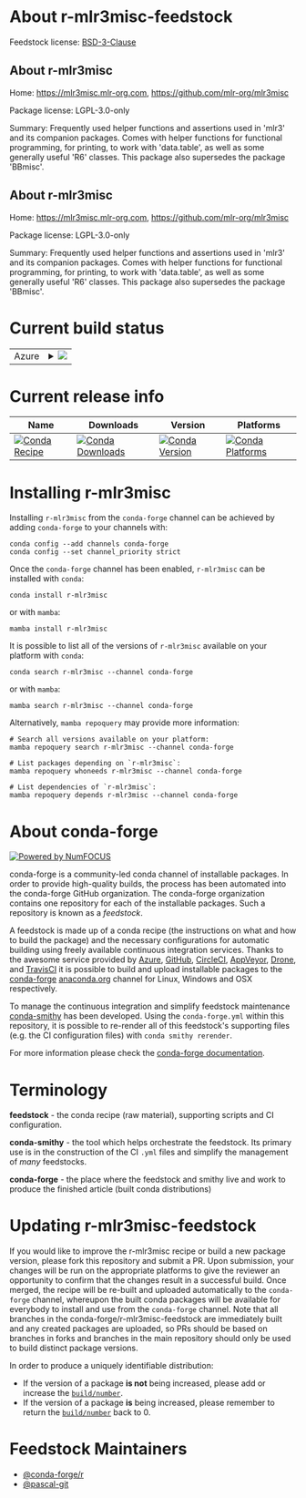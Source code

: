 About r-mlr3misc-feedstock
==========================

Feedstock license: [BSD-3-Clause](https://github.com/conda-forge/r-mlr3misc-feedstock/blob/main/LICENSE.txt)


About r-mlr3misc
----------------

Home: https://mlr3misc.mlr-org.com, https://github.com/mlr-org/mlr3misc

Package license: LGPL-3.0-only

Summary: Frequently used helper functions and assertions used in 'mlr3' and its companion packages. Comes with helper functions for functional programming, for printing, to work with 'data.table', as well as some generally useful 'R6' classes. This package also supersedes the package 'BBmisc'.


About r-mlr3misc
----------------

Home: https://mlr3misc.mlr-org.com, https://github.com/mlr-org/mlr3misc

Package license: LGPL-3.0-only

Summary: Frequently used helper functions and assertions used in 'mlr3' and its companion packages. Comes with helper functions for functional programming, for printing, to work with 'data.table', as well as some generally useful 'R6' classes. This package also supersedes the package 'BBmisc'.

Current build status
====================


<table>
    
  <tr>
    <td>Azure</td>
    <td>
      <details>
        <summary>
          <a href="https://dev.azure.com/conda-forge/feedstock-builds/_build/latest?definitionId=11728&branchName=main">
            <img src="https://dev.azure.com/conda-forge/feedstock-builds/_apis/build/status/r-mlr3misc-feedstock?branchName=main">
          </a>
        </summary>
        <table>
          <thead><tr><th>Variant</th><th>Status</th></tr></thead>
          <tbody><tr>
              <td>linux_64_r_base4.2</td>
              <td>
                <a href="https://dev.azure.com/conda-forge/feedstock-builds/_build/latest?definitionId=11728&branchName=main">
                  <img src="https://dev.azure.com/conda-forge/feedstock-builds/_apis/build/status/r-mlr3misc-feedstock?branchName=main&jobName=linux&configuration=linux%20linux_64_r_base4.2" alt="variant">
                </a>
              </td>
            </tr><tr>
              <td>linux_64_r_base4.3</td>
              <td>
                <a href="https://dev.azure.com/conda-forge/feedstock-builds/_build/latest?definitionId=11728&branchName=main">
                  <img src="https://dev.azure.com/conda-forge/feedstock-builds/_apis/build/status/r-mlr3misc-feedstock?branchName=main&jobName=linux&configuration=linux%20linux_64_r_base4.3" alt="variant">
                </a>
              </td>
            </tr><tr>
              <td>osx_64_r_base4.2</td>
              <td>
                <a href="https://dev.azure.com/conda-forge/feedstock-builds/_build/latest?definitionId=11728&branchName=main">
                  <img src="https://dev.azure.com/conda-forge/feedstock-builds/_apis/build/status/r-mlr3misc-feedstock?branchName=main&jobName=osx&configuration=osx%20osx_64_r_base4.2" alt="variant">
                </a>
              </td>
            </tr><tr>
              <td>osx_64_r_base4.3</td>
              <td>
                <a href="https://dev.azure.com/conda-forge/feedstock-builds/_build/latest?definitionId=11728&branchName=main">
                  <img src="https://dev.azure.com/conda-forge/feedstock-builds/_apis/build/status/r-mlr3misc-feedstock?branchName=main&jobName=osx&configuration=osx%20osx_64_r_base4.3" alt="variant">
                </a>
              </td>
            </tr><tr>
              <td>win_64</td>
              <td>
                <a href="https://dev.azure.com/conda-forge/feedstock-builds/_build/latest?definitionId=11728&branchName=main">
                  <img src="https://dev.azure.com/conda-forge/feedstock-builds/_apis/build/status/r-mlr3misc-feedstock?branchName=main&jobName=win&configuration=win%20win_64_" alt="variant">
                </a>
              </td>
            </tr>
          </tbody>
        </table>
      </details>
    </td>
  </tr>
</table>

Current release info
====================

| Name | Downloads | Version | Platforms |
| --- | --- | --- | --- |
| [![Conda Recipe](https://img.shields.io/badge/recipe-r--mlr3misc-green.svg)](https://anaconda.org/conda-forge/r-mlr3misc) | [![Conda Downloads](https://img.shields.io/conda/dn/conda-forge/r-mlr3misc.svg)](https://anaconda.org/conda-forge/r-mlr3misc) | [![Conda Version](https://img.shields.io/conda/vn/conda-forge/r-mlr3misc.svg)](https://anaconda.org/conda-forge/r-mlr3misc) | [![Conda Platforms](https://img.shields.io/conda/pn/conda-forge/r-mlr3misc.svg)](https://anaconda.org/conda-forge/r-mlr3misc) |

Installing r-mlr3misc
=====================

Installing `r-mlr3misc` from the `conda-forge` channel can be achieved by adding `conda-forge` to your channels with:

```
conda config --add channels conda-forge
conda config --set channel_priority strict
```

Once the `conda-forge` channel has been enabled, `r-mlr3misc` can be installed with `conda`:

```
conda install r-mlr3misc
```

or with `mamba`:

```
mamba install r-mlr3misc
```

It is possible to list all of the versions of `r-mlr3misc` available on your platform with `conda`:

```
conda search r-mlr3misc --channel conda-forge
```

or with `mamba`:

```
mamba search r-mlr3misc --channel conda-forge
```

Alternatively, `mamba repoquery` may provide more information:

```
# Search all versions available on your platform:
mamba repoquery search r-mlr3misc --channel conda-forge

# List packages depending on `r-mlr3misc`:
mamba repoquery whoneeds r-mlr3misc --channel conda-forge

# List dependencies of `r-mlr3misc`:
mamba repoquery depends r-mlr3misc --channel conda-forge
```


About conda-forge
=================

[![Powered by
NumFOCUS](https://img.shields.io/badge/powered%20by-NumFOCUS-orange.svg?style=flat&colorA=E1523D&colorB=007D8A)](https://numfocus.org)

conda-forge is a community-led conda channel of installable packages.
In order to provide high-quality builds, the process has been automated into the
conda-forge GitHub organization. The conda-forge organization contains one repository
for each of the installable packages. Such a repository is known as a *feedstock*.

A feedstock is made up of a conda recipe (the instructions on what and how to build
the package) and the necessary configurations for automatic building using freely
available continuous integration services. Thanks to the awesome service provided by
[Azure](https://azure.microsoft.com/en-us/services/devops/), [GitHub](https://github.com/),
[CircleCI](https://circleci.com/), [AppVeyor](https://www.appveyor.com/),
[Drone](https://cloud.drone.io/welcome), and [TravisCI](https://travis-ci.com/)
it is possible to build and upload installable packages to the
[conda-forge](https://anaconda.org/conda-forge) [anaconda.org](https://anaconda.org/)
channel for Linux, Windows and OSX respectively.

To manage the continuous integration and simplify feedstock maintenance
[conda-smithy](https://github.com/conda-forge/conda-smithy) has been developed.
Using the ``conda-forge.yml`` within this repository, it is possible to re-render all of
this feedstock's supporting files (e.g. the CI configuration files) with ``conda smithy rerender``.

For more information please check the [conda-forge documentation](https://conda-forge.org/docs/).

Terminology
===========

**feedstock** - the conda recipe (raw material), supporting scripts and CI configuration.

**conda-smithy** - the tool which helps orchestrate the feedstock.
                   Its primary use is in the construction of the CI ``.yml`` files
                   and simplify the management of *many* feedstocks.

**conda-forge** - the place where the feedstock and smithy live and work to
                  produce the finished article (built conda distributions)


Updating r-mlr3misc-feedstock
=============================

If you would like to improve the r-mlr3misc recipe or build a new
package version, please fork this repository and submit a PR. Upon submission,
your changes will be run on the appropriate platforms to give the reviewer an
opportunity to confirm that the changes result in a successful build. Once
merged, the recipe will be re-built and uploaded automatically to the
`conda-forge` channel, whereupon the built conda packages will be available for
everybody to install and use from the `conda-forge` channel.
Note that all branches in the conda-forge/r-mlr3misc-feedstock are
immediately built and any created packages are uploaded, so PRs should be based
on branches in forks and branches in the main repository should only be used to
build distinct package versions.

In order to produce a uniquely identifiable distribution:
 * If the version of a package **is not** being increased, please add or increase
   the [``build/number``](https://docs.conda.io/projects/conda-build/en/latest/resources/define-metadata.html#build-number-and-string).
 * If the version of a package **is** being increased, please remember to return
   the [``build/number``](https://docs.conda.io/projects/conda-build/en/latest/resources/define-metadata.html#build-number-and-string)
   back to 0.

Feedstock Maintainers
=====================

* [@conda-forge/r](https://github.com/conda-forge/r/)
* [@pascal-git](https://github.com/pascal-git/)

